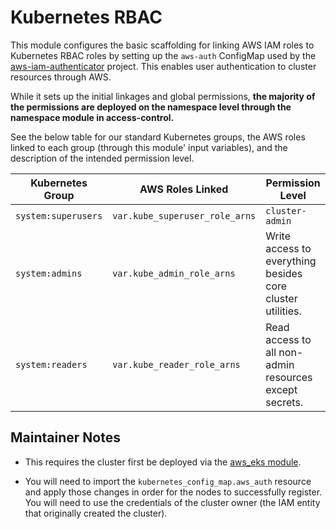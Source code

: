 # Kubernetes RBAC

This module configures the basic scaffolding for linking AWS IAM roles to Kubernetes RBAC roles by setting up
the `aws-auth` ConfigMap used by the [aws-iam-authenticator](https://github.com/kubernetes-sigs/aws-iam-authenticator)
project. This enables user authentication to cluster resources through AWS. 

While it sets up the initial linkages and global permissions, **the majority of the permissions are deployed on the
namespace level through the namespace module in access-control.**

See the below table for our standard Kubernetes groups, the AWS roles linked to each group (through this module'
input variables), and the description of the intended permission level.

| Kubernetes Group     | AWS Roles Linked                | Permission Level                                           |
|----------------------|---------------------------------|------------------------------------------------------------|
| `system:superusers`  | `var.kube_superuser_role_arns`  | `cluster-admin`                                            |
| `system:admins`      | `var.kube_admin_role_arns`      | Write access to everything besides core cluster utilities. |
| `system:readers`     | `var.kube_reader_role_arns`     | Read access to all non-admin resources except secrets.     |

## Maintainer Notes

- This requires the cluster first be deployed via the [aws_eks module](/docs/main/reference/infrastructure-modules/aws/aws_eks).

- You will need to import the `kubernetes_config_map.aws_auth` resource and apply those changes in order for the nodes
  to successfully register. You will need to use the credentials of the cluster owner (the IAM entity that originally created the cluster).
